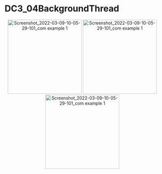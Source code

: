 # DC3_04BackgroundThread

<p align="center">
<img width="240" alt="Screenshot_2022-03-09-10-05-29-101_com example 1" src="https://user-images.githubusercontent.com/32328761/168952494-a56404fb-2069-497a-964a-c9918a1e9dc0.jpg">
  <img width="240" alt="Screenshot_2022-03-09-10-05-29-101_com example 1" src="https://user-images.githubusercontent.com/32328761/168952501-2b1981d6-6476-46ed-852b-5e53f03f712b.jpg">
  <img width="240" alt="Screenshot_2022-03-09-10-05-29-101_com example 1" src="https://user-images.githubusercontent.com/32328761/168952504-eff84a37-185e-4f5e-8cb1-570fdd9c6232.jpg">

